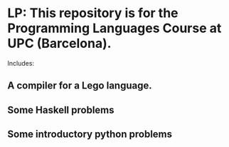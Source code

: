 # LP: This repository is for the Programming Languages Course at UPC (Barcelona).
Includes:
  ## A compiler for a Lego language.
  ## Some Haskell problems
  ## Some introductory python problems
